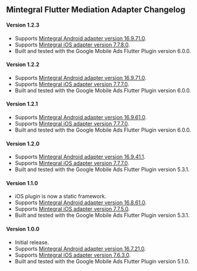 ## Mintegral Flutter Mediation Adapter Changelog

#### Version 1.2.3
- Supports [Mintegral Android adapter version 16.9.71.0](https://github.com/googleads/googleads-mobile-android-mediation/blob/main/ThirdPartyAdapters/mintegral/CHANGELOG.md#version-169710).
- Supports [Mintegral iOS adapter version 7.7.8.0](https://github.com/googleads/googleads-mobile-ios-mediation/blob/main/adapters/Mintegral/CHANGELOG.md#version-7780).
- Built and tested with the Google Mobile Ads Flutter Plugin version 6.0.0.

#### Version 1.2.2
- Supports [Mintegral Android adapter version 16.9.71.0](https://github.com/googleads/googleads-mobile-android-mediation/blob/main/ThirdPartyAdapters/mintegral/CHANGELOG.md#version-169710).
- Supports [Mintegral iOS adapter version 7.7.7.0](https://github.com/googleads/googleads-mobile-ios-mediation/blob/main/adapters/Mintegral/CHANGELOG.md#version-7770).
- Built and tested with the Google Mobile Ads Flutter Plugin version 6.0.0.

#### Version 1.2.1
- Supports [Mintegral Android adapter version 16.9.61.0](https://github.com/googleads/googleads-mobile-android-mediation/blob/main/ThirdPartyAdapters/mintegral/CHANGELOG.md#version-169610).
- Supports [Mintegral iOS adapter version 7.7.7.0](https://github.com/googleads/googleads-mobile-ios-mediation/blob/main/adapters/Mintegral/CHANGELOG.md#version-7770).
- Built and tested with the Google Mobile Ads Flutter Plugin version 6.0.0.

#### Version 1.2.0
- Supports [Mintegral Android adapter version 16.9.41.1](https://github.com/googleads/googleads-mobile-android-mediation/blob/main/ThirdPartyAdapters/mintegral/CHANGELOG.md#version-169411).
- Supports [Mintegral iOS adapter version 7.7.7.0](https://github.com/googleads/googleads-mobile-ios-mediation/blob/main/adapters/Mintegral/CHANGELOG.md#version-7770).
- Built and tested with the Google Mobile Ads Flutter Plugin version 5.3.1.

#### Version 1.1.0
- iOS plugin is now a static framework.
- Supports [Mintegral Android adapter version 16.8.61.0](https://github.com/googleads/googleads-mobile-android-mediation/blob/main/ThirdPartyAdapters/mintegral/CHANGELOG.md#version-168610).
- Supports [Mintegral iOS adapter version 7.7.5.0](https://github.com/googleads/googleads-mobile-ios-mediation/blob/main/adapters/Mintegral/CHANGELOG.md#version-7750).
- Built and tested with the Google Mobile Ads Flutter Plugin version 5.3.1.

#### Version 1.0.0

- Initial release.
- Supports [Mintegral Android adapter version 16.7.21.0](https://github.com/googleads/googleads-mobile-android-mediation/blob/main/ThirdPartyAdapters/mintegral/CHANGELOG.md#version-167210).
- Supports [Mintegral iOS adapter version 7.6.3.0](https://github.com/googleads/googleads-mobile-ios-mediation/blob/main/adapters/Mintegral/CHANGELOG.md#version-7630).
- Built and tested with the Google Mobile Ads Flutter Plugin version 5.1.0.
